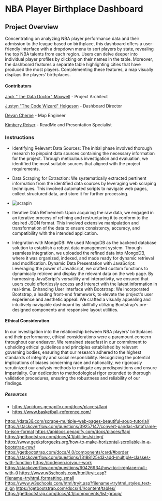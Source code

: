 # NBA Player Birthplace Dashboard

## Project Overview
Concentrating on analyzing NBA player performance data and their admission to the league based on birthplace, this dashboard offers a user-friendly interface with a dropdown menu to sort players by state, revealing the top NBA talents from each region. Users can delve deeper into individual player profiles by clicking on their names in the table. Moreover, the dashboard features a separate table highlighting cities that have produced the most players. Complementing these features, a map visually displays the players' birthplaces.

#### Contributors
[Jack "The Data Doctor" Maxwell](https://github.com/maxjackwell) - Project Architect

[Justyn "The Code Wizard" Helgeson](https://github.com/jystyn) - Dashboard Director

[Devan Cherne](https://www.askjeeves.com/) - Map Engineer

[Kimbery Reiser](https://github.com/kimberlyreiser) - ReadMe and Presentation Specialist


### Instructions 
- Identifying Relevant Data Sources: The initial phase involved thorough research to pinpoint data sources containing the necessary information for the project. Through meticulous investigation and evaluation, we identified the most suitable sources that aligned with the project requirements.
- Data Scraping for Extraction: We systematically extracted pertinent information from the identified data sources by leveraging web scraping techniques. This involved automated scripts to navigate web pages, collect structured data, and store it for further processing.
- ![scrapin](https://github.com/maxjackwell/project-3/assets/106487718/49dde1b3-9241-4786-81fd-8378e3ac204e)

- Iterative Data Refinement: Upon acquiring the raw data, we engaged in an iterative process of refining and restructuring it to conform to the desired JSON format. This involved extensive manipulation and transformation of the data to ensure consistency, accuracy, and compatibility with the intended application.
- Integration with MongoDB: We used MongoDB as the backend database solution to establish a robust data management system. Through seamless integration, we uploaded the refined data into MongoDB, where it was organized, indexed, and made ready for dynamic retrieval and modification.
Dynamic Data Presentation with JavaScript: Leveraging the power of JavaScript, we crafted custom functions to dynamically retrieve and display the relevant data on the web page. By harnessing JavaScript's versatility and interactivity, we ensured that users could effortlessly access and interact with the latest information in real-time.
Enhancing User Interface with Bootstrap: We incorporated Bootstrap, a leading front-end framework, to elevate the project's user experience and aesthetic appeal. We crafted a visually appealing and intuitively navigable dashboard by skillfully utilizing Bootstrap's pre-designed components and responsive layout utilities.

#### Ethical Consideration
In our investigation into the relationship between NBA players' birthplaces and their performance, ethical considerations were a paramount concern throughout our endeavor. We remained steadfast in our commitment to upholding ethical guidelines and principles established by relevant governing bodies, ensuring that our research adhered to the highest standards of integrity and social responsibility. Recognizing the potential implications of biases concerning race and nationality, we rigorously scrutinized our analysis methods to mitigate any predispositions and ensure impartiality. Our dedication to methodological rigor extended to thorough validation procedures, ensuring the robustness and reliability of our findings. 

##### Resources 
- https://apidocs.geoapify.com/docs/places/#api
- https://www.basketball-reference.com/











https://data36.com/scrape-multiple-web-pages-beautiful-soup-tutorial/
https://stackoverflow.com/questions/39257147/convert-pandas-dataframe-to-json-format
https://apidocs.geoapify.com/docs/places/#api
https://getbootstrap.com/docs/4.1/utilities/sizing/
https://www.geeksforgeeks.org/how-to-make-horizontal-scrollable-in-a-bootstrap-row/
https://getbootstrap.com/docs/4.0/components/card/#border
https://stackoverflow.com/questions/13188125/d3-add-multiple-classes-with-function
https://codepen.io/your-work
https://stackoverflow.com/questions/60426934/how-to-i-replace-null-with-0
https://www.w3schools.com/html/tryit.asp?filename=tryhtml_formatting_small
https://www.w3schools.com/html/tryit.asp?filename=tryhtml_styles_text-align
https://getbootstrap.com/docs/4.1/content/tables/
https://getbootstrap.com/docs/4.1/components/list-group/